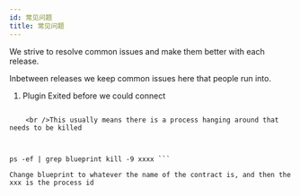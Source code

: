 ```yaml
---
id: 常见问题
title: 常见问题
---
```

We strive to resolve common issues and make them better with each release.

Inbetween releases we keep common issues here that people run into.

1) Plugin Exited before we could connect

```plugin: plugin process exited: path=/bin/sh panic: plugin exited before we could connect

    <br />This usually means there is a process hanging around that needs to be killed
    
    

ps -ef | grep blueprint kill -9 xxxx ```

Change blueprint to whatever the name of the contract is, and then the xxx is the process id